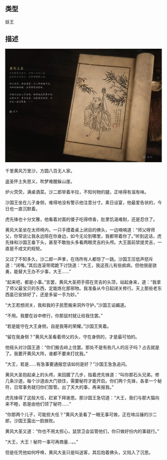 
## 类型

妖王

## 描述

![黄风大圣](../../images/妖王/黄风大圣.jpg)

千里黄风万里沙，方圆八百无人家。

盗圣怀土失恩义，吹梦难醒躲山崖。

炉火荧荧，满桌酒菜。沙二郎举着半拉，不知何物的腿，正啃得有滋有味。

沙国王坐在儿子身侧，难得地没有警示他注意分寸。素日设宴，他最爱告状的，今日也一直沉默着。

虎先锋也十分文雅，他看着对面的傻子吃得喷香，肚里饥渴难耐，还是忍住了。

黄风大圣坐在太师椅内，一只手摸着桌上闭目的佛头，一边喃喃道：“师父呀师父，你常说让我永远陪在你身边，如今无论到哪里，我都带着你了。”听到这话，虎先锋和沙国王垂下头，甚至不敢抬头多看两眼灵吉的头颅。大王面前禁提灵吉，一直是不成文的规矩。

又过了不知多久，沙二郎一声爹，在场所有人都惊了一跳。沙国王压低声怒斥道：“闭嘴。”其后连滚带爬跪下讨饶道：“大王，我这孩儿有些疯病，但他很是骁勇，能替大王办不少事，大王……”

“起来吧，都是小事。”言罢，黄风大圣把手搭在灵吉的头顶，站起身来，道：“我拿了师父最宝贝的东西，定能炼化那邪物。我准备从今日起闭关修行。天上那些老东西虽已安排好了，还是多留一手为妙。”

“大王若想闭关，我和我的子民愿搬来洞外守护。”沙国王谄媚道。

“不用。我要在谷中修行，你那鼠村就让给我住罢。”

“若是能守在大王身侧，自是我等的荣耀。”沙国王笑着。

“留在我身侧？”黄风大圣看着师父的头，守在身侧的，才是最可怕的。

他摇头对沙国王道：“你们搬去岭上住罢。那处不是有些凡人的庄子吗？占去就是了。我要开黄风大阵，谁都不要来打扰我。”

“大王，若是……有急事要通报您该如何是好？”沙国王急急追问。

黄风大圣抱起桌上的头颅，来回踱了几步，指着虎先锋道：“叫你那石头兄弟。修几条沙道，每个沙道由大门锁住，需要秘符才能开启。你们两个先锋，各拿一个秘符，日常事务就归你们暂管。出了天大的事，再来报我。”

虎先锋得了这般大任，赶紧下拜谢恩。那沙国王急切道：“大王，我们与那大猫向来不睦，若是由他们领了秘符……”

“你那两个儿子，可能担大任？”黄风大圣看了一眼无事可做，正在啃瓜锤的沙二郎，沙国王露出一脸挫败。

黄风大圣又道：“你也不用太担心，鼠禁卫会监管他们，你只做好份内的事就行。”

“大王，大王！秘符一事可再商量…。。”

但是任凭他如何呼唤，黄风大圣只是叫送客，其后抱着佛头，又陷入了沉思。


    